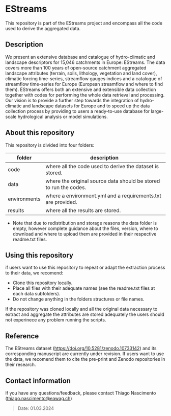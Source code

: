 # EStreams
This repository is part of the EStreams project and encompass all the code used to derive the aggregated data.

## Description 
We present an extensive database and catalogue of hydro-climatic and landscape descriptors for 15,046 catchments in Europe: EStreams. The data covers more than 100 years of open-source catchment aggregated landscape attributes (terrain, soils, lithology, vegetation and land cover), climatic forcing time-series, streamflow gauges indices and a catalogue of streamflow time-series for Europe (European streamflow and where to find them). EStreams offers both an extensive and extensible data collection together with codes for performing the whole data retrieval and processing. Our vision is to provide a further step towards the integration of hydro-climatic and landscape datasets for Europe and to speed up the data collection process by providing to users a ready-to-use database for large-scale hydrological analysis or model simulations. 

## About this repository 
This repository is divided into four folders:

| folder      | description                                                       |
| ------------| ----------------------------------------------------------------- |
| code        | where all the code used to derive the dataset is stored.          |
| data        | where the original source data should be stored to run the codes. |
| environments| where a environment.yml and a requirements.txt are provided.      |
| results     | where all the results are stored.                                 |

* Note that due to redistribution and storage reasons the data folder is empty, however complete guidance about the files, version, where to download and where to upload them are provided in their respective readme.txt files. 

## Using this repository 
if users want to use this repository to repeat or adapt the extraction process to their data, we recomend:
- Clone this repository locally.
- Place all files with their adequate names (see the readme.txt files at each data subfolders).
- Do not change anything in the folders structures or file names. 

If the repository was cloned locally and all the original data necessary to extract and aggregate the attributes are stored adequately the users should not experinece any problem running the scripts. 

## Reference
The EStreams dataset (https://doi.org/10.5281/zenodo.10733142) and its corresponding manuscript are currently under revision. If users want to use the data, we recomend them to cite the pre-print and Zenodo repositories in their research. 

## Contact information
If you have any questions/feedback, please contact Thiago Nascimento (thiago.nascimento@eawag.ch)

> Date: 01.03.2024